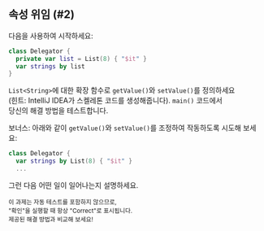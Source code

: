 ## 속성 위임 (#2)

다음을 사용하여 시작하세요:

```kotlin
class Delegator {
  private var list = List(8) { "$it" }
  var strings by list
}
```

`List<String>`에 대한 확장 함수로 `getValue()`와 `setValue()`를 정의하세요  
(힌트: IntelliJ IDEA가 스켈레톤 코드를 생성해줍니다). `main()` 코드에서  
당신의 해결 방법을 테스트합니다.

보너스: 아래와 같이 `getValue()`와 `setValue()`를 조정하여 작동하도록 시도해 보세요:

```kotlin
class Delegator {
  var strings by List(8) { "$it" }
  ...
```

그런 다음 어떤 일이 일어나는지 설명하세요.

<sub> 이 과제는 자동 테스트를 포함하지 않으므로,  
"확인"을 실행할 때 항상 "Correct"로 표시됩니다.  
제공된 해결 방법과 비교해 보세요! </sub>